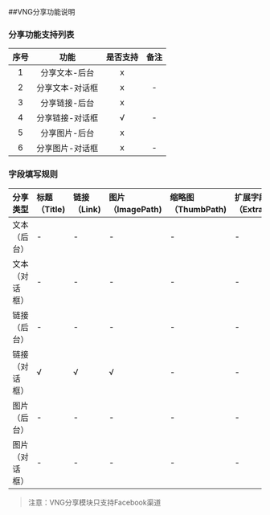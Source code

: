 ##VNG分享功能说明

### 分享功能支持列表

| 序号 | 功能 | 是否支持 | 备注 |
| :--: | :--: | :----: | :--: |
| 1 | 分享文本-后台 |  x |  |
| 2 | 分享文本-对话框 | x| - |
| 3 | 分享链接-后台 | x |  |
| 4 | 分享链接-对话框 | √ | - |
| 5 | 分享图片-后台 | x |  |
| 6 | 分享图片-对话框 | x | - |

### 字段填写规则

|分享类型|标题（Title)|链接（Link)|图片（ImagePath)|缩略图（ThumbPath)|扩展字段（ExtraJson)|
|:--|:--|:--|:--|:--|:--|    
| 文本（后台） | - | - | - | - | - |     
| 文本（对话框） | - | - | - | - | - |      
| 链接（后台） | - | -| - | - | - |     
| 链接（对话框） | √ | √ | √ | - | - |    
| 图片（后台） | - | - | -| -|- |    
| 图片（对话框） | - | - | - | -| - |  |

> 注意：VNG分享模块只支持Facebook渠道
